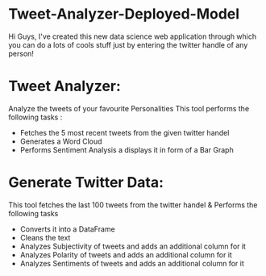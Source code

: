 # Tweet-Analyzer-Deployed-Model
Hi Guys,
I've created this new data science web application through which you can do a lots of cools stuff just by entering the twitter handle of any person! 
# Tweet Analyzer:
Analyze the tweets of your favourite Personalities
This tool performs the following tasks :
* Fetches the 5 most recent tweets from the given twitter handel
* Generates a Word Cloud
* Performs Sentiment Analysis a displays it in form of a Bar Graph

# Generate Twitter Data:
This tool fetches the last 100 tweets from the twitter handel & Performs the following tasks
* Converts it into a DataFrame
* Cleans the text
* Analyzes Subjectivity of tweets and adds an additional column for it
* Analyzes Polarity of tweets and adds an additional column for it
* Analyzes Sentiments of tweets and adds an additional column for it
 


